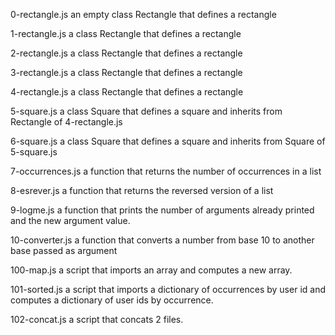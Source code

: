 0-rectangle.js			an empty class Rectangle that defines a rectangle



1-rectangle.js			a class Rectangle that defines a rectangle



2-rectangle.js			a class Rectangle that defines a rectangle



3-rectangle.js			a class Rectangle that defines a rectangle



4-rectangle.js			a class Rectangle that defines a rectangle



5-square.js				a class Square that defines a square and inherits from Rectangle of 4-rectangle.js



6-square.js				a class Square that defines a square and inherits from Square of 5-square.js



7-occurrences.js			 a function that returns the number of occurrences in a list



8-esrever.js			a function that returns the reversed version of a list



9-logme.js				a function that prints the number of arguments already printed and the new argument value.



10-converter.js			a function that converts a number from base 10 to another base passed as argument



100-map.js				 a script that imports an array and computes a new array.



101-sorted.js			a script that imports a dictionary of occurrences by user id and computes a dictionary of user ids by occurrence.



102-concat.js			a script that concats 2 files.

